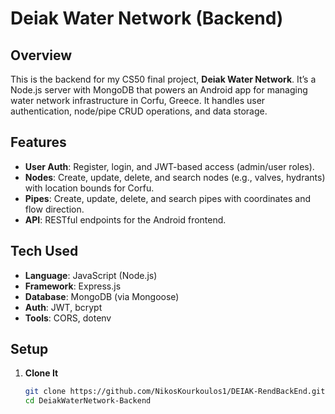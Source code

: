 # Deiak Water Network (Backend)

## Overview
This is the backend for my CS50 final project, **Deiak Water Network**. It’s a Node.js server with MongoDB that powers an Android app for managing water network infrastructure in Corfu, Greece. It handles user authentication, node/pipe CRUD operations, and data storage.

## Features
- **User Auth**: Register, login, and JWT-based access (admin/user roles).
- **Nodes**: Create, update, delete, and search nodes (e.g., valves, hydrants) with location bounds for Corfu.
- **Pipes**: Create, update, delete, and search pipes with coordinates and flow direction.
- **API**: RESTful endpoints for the Android frontend.

## Tech Used
- **Language**: JavaScript (Node.js)
- **Framework**: Express.js
- **Database**: MongoDB (via Mongoose)
- **Auth**: JWT, bcrypt
- **Tools**: CORS, dotenv

## Setup
1. **Clone It**
   ```bash
   git clone https://github.com/NikosKourkoulos1/DEIAK-RendBackEnd.git
   cd DeiakWaterNetwork-Backend
